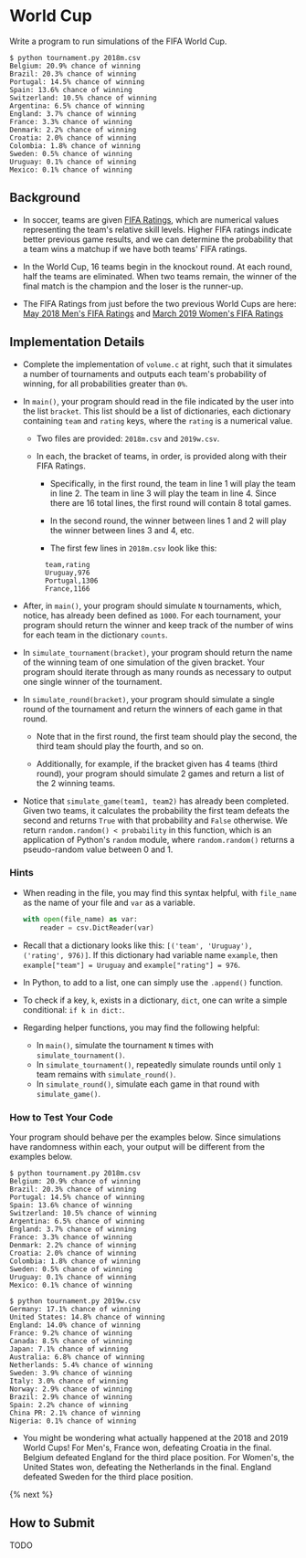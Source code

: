 # World Cup

Write a program to run simulations of the FIFA World Cup. 

```
$ python tournament.py 2018m.csv
Belgium: 20.9% chance of winning
Brazil: 20.3% chance of winning
Portugal: 14.5% chance of winning
Spain: 13.6% chance of winning
Switzerland: 10.5% chance of winning
Argentina: 6.5% chance of winning
England: 3.7% chance of winning
France: 3.3% chance of winning
Denmark: 2.2% chance of winning
Croatia: 2.0% chance of winning
Colombia: 1.8% chance of winning
Sweden: 0.5% chance of winning
Uruguay: 0.1% chance of winning
Mexico: 0.1% chance of winning
```

## Background

* In soccer, teams are given [FIFA Ratings](https://en.wikipedia.org/wiki/FIFA_World_Rankings#Current_calculation_method), which are numerical values representing the team's relative skill levels. Higher FIFA ratings indicate better previous game results, and we can determine the probability that a team wins a matchup if we have both teams' FIFA ratings.

* In the World Cup, 16 teams begin in the knockout round. At each round, half the teams are eliminated. When two teams remain, the winner of the final match is the champion and the loser is the runner-up. 

* The FIFA Ratings from just before the two previous World Cups are here: [May 2018 Men's FIFA Ratings](https://www.fifa.com/fifa-world-ranking/ranking-table/men/rank/id12189/) and [March 2019 Women's FIFA Ratings](https://www.fifa.com/fifa-world-ranking/ranking-table/women/rank/ranking_20190329/)
  

## Implementation Details

* Complete the implementation of `volume.c` at right, such that it simulates a number of tournaments and outputs each team's probability of winning, for all probabilities greater than `0%`.

* In `main()`, your program should read in the file indicated by the user into the list `bracket`. This list should be a list of dictionaries, each dictionary containing `team` and `rating` keys, where the `rating` is a numerical value. 

  * Two files are provided: `2018m.csv` and `2019w.csv`. 

  * In each, the bracket of teams, in order, is provided along with their FIFA Ratings. 
    
    * Specifically, in the first round, the team in line 1 will play the team in line 2. The team in line 3 will play the team in line 4. Since there are 16 total lines, the first round will contain 8 total games. 

    * In the second round, the winner between lines 1 and 2 will play the winner between lines 3 and 4, etc.

    * The first few lines in `2018m.csv` look like this: 
    
    ```
      team,rating
      Uruguay,976
      Portugal,1306
      France,1166
    ```

* After, in `main()`, your program should simulate `N` tournaments, which, notice, has already been defined as `1000`. For each tournament, your program should return the winner and keep track of the number of wins for each team in the dictionary `counts`.

* In `simulate_tournament(bracket)`, your program should return the name of the winning team of one simulation of the given bracket. Your program should iterate through as many rounds as necessary to output one single winner of the tournament. 

* In `simulate_round(bracket)`, your program should simulate a single round of the tournament and return the winners of each game in that round.  
  
  * Note that in the first round, the first team should play the second, the third team should play the fourth, and so on. 

  * Additionally, for example, if the bracket given has 4 teams (third round), your program should simulate 2 games and return a list of the 2 winning teams. 

* Notice that `simulate_game(team1, team2)` has already been completed. Given two teams, it calculates the probability the first team defeats the second and returns `True` with that probability and `False` otherwise. We return `random.random() < probability` in this function, which is an application of Python's `random` module, where `random.random()` returns a pseudo-random value between 0 and 1. 


### Hints

* When reading in the file, you may find this syntax helpful, with `file_name` as the name of your file and `var` as a variable.

    ```python
    with open(file_name) as var:
        reader = csv.DictReader(var)
    ```

* Recall that a dictionary looks like this: `[('team', 'Uruguay'), ('rating', 976)]`. If this dictionary had variable name `example`, then `example["team"] = Uruguay` and `example["rating"] = 976`. 

* In Python, to add to a list, one can simply use the `.append()` function. 

* To check if a key, `k`, exists in a dictionary, `dict`, one can write a simple conditional: `if k in dict:`.

* Regarding helper functions, you may find the following helpful:
  * In `main()`, simulate the tournament `N` times with `simulate_tournament()`.
  * In `simulate_tournament()`, repeatedly simulate rounds until only `1` team remains with `simulate_round()`.
  * In `simulate_round()`, simulate each game in that round with `simulate_game()`.
  
### How to Test Your Code

Your program should behave per the examples below. Since simulations have randomness within each, your output will be different from the examples below. 

```
$ python tournament.py 2018m.csv
Belgium: 20.9% chance of winning
Brazil: 20.3% chance of winning
Portugal: 14.5% chance of winning
Spain: 13.6% chance of winning
Switzerland: 10.5% chance of winning
Argentina: 6.5% chance of winning
England: 3.7% chance of winning
France: 3.3% chance of winning
Denmark: 2.2% chance of winning
Croatia: 2.0% chance of winning
Colombia: 1.8% chance of winning
Sweden: 0.5% chance of winning
Uruguay: 0.1% chance of winning
Mexico: 0.1% chance of winning
```

```
$ python tournament.py 2019w.csv
Germany: 17.1% chance of winning
United States: 14.8% chance of winning
England: 14.0% chance of winning
France: 9.2% chance of winning
Canada: 8.5% chance of winning
Japan: 7.1% chance of winning
Australia: 6.8% chance of winning
Netherlands: 5.4% chance of winning
Sweden: 3.9% chance of winning
Italy: 3.0% chance of winning
Norway: 2.9% chance of winning
Brazil: 2.9% chance of winning
Spain: 2.2% chance of winning
China PR: 2.1% chance of winning
Nigeria: 0.1% chance of winning
```

* You might be wondering what actually happened at the 2018 and 2019 World Cups! For Men's, France won, defeating Croatia in the final. Belgium defeated England for the third place position. For Women's, the United States won, defeating the Netherlands in the final. England defeated Sweden for the third place position.

{% next %}

## How to Submit

TODO
